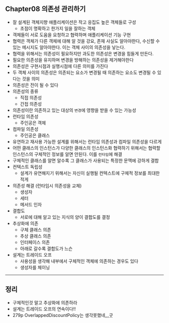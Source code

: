 ## Chapter08 의존성 관리하기
- 잘 설계된 객체지향 애플리케이션은 작고 응집도 높은 객체들로 구성
    - 초점이 명확하고 한가지 일을 잘하는 객체
- 객체들이 서로 도움을 요청하고 협력하며 애플리케이션 기능 구현
- 협력은 객체가 다른 객체에 대해 알 것을 강요, 존재 사실도 알아야한다, 수신할 수 있는 메시지도 알아야한다. 이는 객체 사이의 의존성을 낳는다.
- 협력을 위해서는 의존성이 필요하지만 과도한 의존성은 변경을 힘들게 만든다.
- 필요한 의존성을 유지하며 변경을 방해하는 의존성을 제거해야한다
- 의존성은 구현시점과 실행시점에 다른 의미를 가진다
- 두 객체 사이의 의존성은 의존되는 요소가 변경될 때 의존하는 요소도 변경될 수 있다는 것을 의미
- 의존성은 전이 될 수 있다
- 의존성의 종류
    - 직접 의존성
    - 간접 의존성
- 의존성이란 의존하고 있는 대상의 `변경`에 영향을 받을 수 있는 가능성
- 런타임 의존성
    - 주인공은 객체
- 컴파일 의존성
    - 주인공은 클래스
- 유연하고 재사용 가능한 설계를 위해서는 런타임 의존성과 컴파일 의존성을 다르게
- 어떤 클래스의 인스턴스가 다양한 클래스의 인스턴스화 협력하기 위해서는 협력할 인스턴스의 구체적인 정보를 알면 안된다. 이를 `런타임`에 해결
- 구체적인 클래스를 알면 알수록 그 클래스가 사용되는 특정한 문맥에 강하게 결합
- 컨텍스트 독립성
    - 설계가 유연해지기 위해서는 자신이 실행될 컨텍스트에 구체적 정보를 최대한 적게
- 의존성 해결 (런타임시 의존성을 교체)
    - 생성자
    - 세터
    - 메서드 인자
- 결합도
    - 서로에 대해 알고 있는 지식의 양이 결합도를 결정
- 추상화에 의존
    - 구체 클래스 의존
    - 추상 클래스 의존
    - 인터페이스 의존
    - 아래로 갈수록 결합도가 느슨
- 설계는 트레이드 오프
    - 사용성을 생각해 내부에서 구체적인 객체에 의존하는 경우도 있다
    - 생성자를 체이닝


---

## 정리
- 구체적인것 말고 추상화에 의존하라
- 설계는 트레이드 오프의 연속이다!!
- 279p OverlappedDiscountPolicy는 생각못했네,,,굿